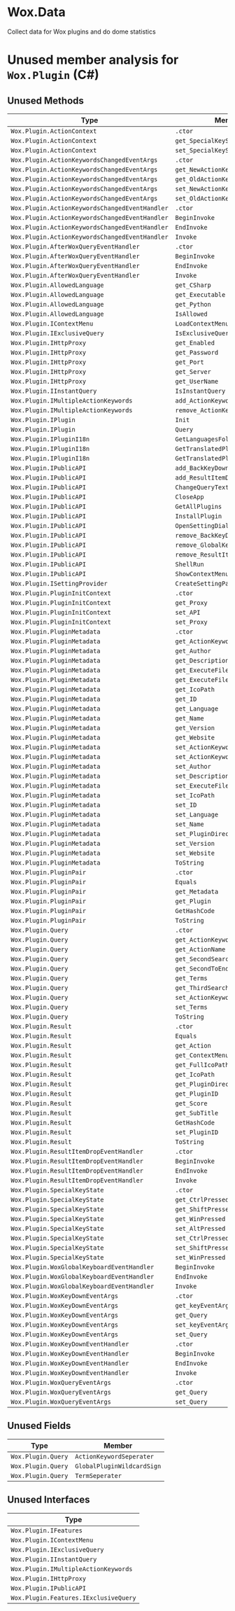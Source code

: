 # Wox.Data
Collect data for Wox plugins and do dome statistics

# Unused member analysis for `Wox.Plugin` (C#)
## Unused Methods

| Type                                           | Member                           |
| ---------------------------------------------- | -------------------------------- |
| `Wox.Plugin.ActionContext`                     | `.ctor`                          |
| `Wox.Plugin.ActionContext`                     | `get_SpecialKeyState`            |
| `Wox.Plugin.ActionContext`                     | `set_SpecialKeyState`            |
| `Wox.Plugin.ActionKeywordsChangedEventArgs`    | `.ctor`                          |
| `Wox.Plugin.ActionKeywordsChangedEventArgs`    | `get_NewActionKeyword`           |
| `Wox.Plugin.ActionKeywordsChangedEventArgs`    | `get_OldActionKeyword`           |
| `Wox.Plugin.ActionKeywordsChangedEventArgs`    | `set_NewActionKeyword`           |
| `Wox.Plugin.ActionKeywordsChangedEventArgs`    | `set_OldActionKeyword`           |
| `Wox.Plugin.ActionKeywordsChangedEventHandler` | `.ctor`                          |
| `Wox.Plugin.ActionKeywordsChangedEventHandler` | `BeginInvoke`                    |
| `Wox.Plugin.ActionKeywordsChangedEventHandler` | `EndInvoke`                      |
| `Wox.Plugin.ActionKeywordsChangedEventHandler` | `Invoke`                         |
| `Wox.Plugin.AfterWoxQueryEventHandler`         | `.ctor`                          |
| `Wox.Plugin.AfterWoxQueryEventHandler`         | `BeginInvoke`                    |
| `Wox.Plugin.AfterWoxQueryEventHandler`         | `EndInvoke`                      |
| `Wox.Plugin.AfterWoxQueryEventHandler`         | `Invoke`                         |
| `Wox.Plugin.AllowedLanguage`                   | `get_CSharp`                     |
| `Wox.Plugin.AllowedLanguage`                   | `get_Executable`                 |
| `Wox.Plugin.AllowedLanguage`                   | `get_Python`                     |
| `Wox.Plugin.AllowedLanguage`                   | `IsAllowed`                      |
| `Wox.Plugin.IContextMenu`                      | `LoadContextMenus`               |
| `Wox.Plugin.IExclusiveQuery`                   | `IsExclusiveQuery`               |
| `Wox.Plugin.IHttpProxy`                        | `get_Enabled`                    |
| `Wox.Plugin.IHttpProxy`                        | `get_Password`                   |
| `Wox.Plugin.IHttpProxy`                        | `get_Port`                       |
| `Wox.Plugin.IHttpProxy`                        | `get_Server`                     |
| `Wox.Plugin.IHttpProxy`                        | `get_UserName`                   |
| `Wox.Plugin.IInstantQuery`                     | `IsInstantQuery`                 |
| `Wox.Plugin.IMultipleActionKeywords`           | `add_ActionKeywordsChanged`      |
| `Wox.Plugin.IMultipleActionKeywords`           | `remove_ActionKeywordsChanged`   |
| `Wox.Plugin.IPlugin`                           | `Init`                           |
| `Wox.Plugin.IPlugin`                           | `Query`                          |
| `Wox.Plugin.IPluginI18n`                       | `GetLanguagesFolder`             |
| `Wox.Plugin.IPluginI18n`                       | `GetTranslatedPluginDescription` |
| `Wox.Plugin.IPluginI18n`                       | `GetTranslatedPluginTitle`       |
| `Wox.Plugin.IPublicAPI`                        | `add_BackKeyDownEvent`           |
| `Wox.Plugin.IPublicAPI`                        | `add_ResultItemDropEvent`        |
| `Wox.Plugin.IPublicAPI`                        | `ChangeQueryText`                |
| `Wox.Plugin.IPublicAPI`                        | `CloseApp`                       |
| `Wox.Plugin.IPublicAPI`                        | `GetAllPlugins`                  |
| `Wox.Plugin.IPublicAPI`                        | `InstallPlugin`                  |
| `Wox.Plugin.IPublicAPI`                        | `OpenSettingDialog`              |
| `Wox.Plugin.IPublicAPI`                        | `remove_BackKeyDownEvent`        |
| `Wox.Plugin.IPublicAPI`                        | `remove_GlobalKeyboardEvent`     |
| `Wox.Plugin.IPublicAPI`                        | `remove_ResultItemDropEvent`     |
| `Wox.Plugin.IPublicAPI`                        | `ShellRun`                       |
| `Wox.Plugin.IPublicAPI`                        | `ShowContextMenu`                |
| `Wox.Plugin.ISettingProvider`                  | `CreateSettingPanel`             |
| `Wox.Plugin.PluginInitContext`                 | `.ctor`                          |
| `Wox.Plugin.PluginInitContext`                 | `get_Proxy`                      |
| `Wox.Plugin.PluginInitContext`                 | `set_API`                        |
| `Wox.Plugin.PluginInitContext`                 | `set_Proxy`                      |
| `Wox.Plugin.PluginMetadata`                    | `.ctor`                          |
| `Wox.Plugin.PluginMetadata`                    | `get_ActionKeywords`             |
| `Wox.Plugin.PluginMetadata`                    | `get_Author`                     |
| `Wox.Plugin.PluginMetadata`                    | `get_Description`                |
| `Wox.Plugin.PluginMetadata`                    | `get_ExecuteFileName`            |
| `Wox.Plugin.PluginMetadata`                    | `get_ExecuteFilePath`            |
| `Wox.Plugin.PluginMetadata`                    | `get_IcoPath`                    |
| `Wox.Plugin.PluginMetadata`                    | `get_ID`                         |
| `Wox.Plugin.PluginMetadata`                    | `get_Language`                   |
| `Wox.Plugin.PluginMetadata`                    | `get_Name`                       |
| `Wox.Plugin.PluginMetadata`                    | `get_Version`                    |
| `Wox.Plugin.PluginMetadata`                    | `get_Website`                    |
| `Wox.Plugin.PluginMetadata`                    | `set_ActionKeyword`              |
| `Wox.Plugin.PluginMetadata`                    | `set_ActionKeywords`             |
| `Wox.Plugin.PluginMetadata`                    | `set_Author`                     |
| `Wox.Plugin.PluginMetadata`                    | `set_Description`                |
| `Wox.Plugin.PluginMetadata`                    | `set_ExecuteFileName`            |
| `Wox.Plugin.PluginMetadata`                    | `set_IcoPath`                    |
| `Wox.Plugin.PluginMetadata`                    | `set_ID`                         |
| `Wox.Plugin.PluginMetadata`                    | `set_Language`                   |
| `Wox.Plugin.PluginMetadata`                    | `set_Name`                       |
| `Wox.Plugin.PluginMetadata`                    | `set_PluginDirectory`            |
| `Wox.Plugin.PluginMetadata`                    | `set_Version`                    |
| `Wox.Plugin.PluginMetadata`                    | `set_Website`                    |
| `Wox.Plugin.PluginMetadata`                    | `ToString`                       |
| `Wox.Plugin.PluginPair`                        | `.ctor`                          |
| `Wox.Plugin.PluginPair`                        | `Equals`                         |
| `Wox.Plugin.PluginPair`                        | `get_Metadata`                   |
| `Wox.Plugin.PluginPair`                        | `get_Plugin`                     |
| `Wox.Plugin.PluginPair`                        | `GetHashCode`                    |
| `Wox.Plugin.PluginPair`                        | `ToString`                       |
| `Wox.Plugin.Query`                             | `.ctor`                          |
| `Wox.Plugin.Query`                             | `get_ActionKeyword`              |
| `Wox.Plugin.Query`                             | `get_ActionName`                 |
| `Wox.Plugin.Query`                             | `get_SecondSearch`               |
| `Wox.Plugin.Query`                             | `get_SecondToEndSearch`          |
| `Wox.Plugin.Query`                             | `get_Terms`                      |
| `Wox.Plugin.Query`                             | `get_ThirdSearch`                |
| `Wox.Plugin.Query`                             | `set_ActionKeyword`              |
| `Wox.Plugin.Query`                             | `set_Terms`                      |
| `Wox.Plugin.Query`                             | `ToString`                       |
| `Wox.Plugin.Result`                            | `.ctor`                          |
| `Wox.Plugin.Result`                            | `Equals`                         |
| `Wox.Plugin.Result`                            | `get_Action`                     |
| `Wox.Plugin.Result`                            | `get_ContextMenu`                |
| `Wox.Plugin.Result`                            | `get_FullIcoPath`                |
| `Wox.Plugin.Result`                            | `get_IcoPath`                    |
| `Wox.Plugin.Result`                            | `get_PluginDirectory`            |
| `Wox.Plugin.Result`                            | `get_PluginID`                   |
| `Wox.Plugin.Result`                            | `get_Score`                      |
| `Wox.Plugin.Result`                            | `get_SubTitle`                   |
| `Wox.Plugin.Result`                            | `GetHashCode`                    |
| `Wox.Plugin.Result`                            | `set_PluginID`                   |
| `Wox.Plugin.Result`                            | `ToString`                       |
| `Wox.Plugin.ResultItemDropEventHandler`        | `.ctor`                          |
| `Wox.Plugin.ResultItemDropEventHandler`        | `BeginInvoke`                    |
| `Wox.Plugin.ResultItemDropEventHandler`        | `EndInvoke`                      |
| `Wox.Plugin.ResultItemDropEventHandler`        | `Invoke`                         |
| `Wox.Plugin.SpecialKeyState`                   | `.ctor`                          |
| `Wox.Plugin.SpecialKeyState`                   | `get_CtrlPressed`                |
| `Wox.Plugin.SpecialKeyState`                   | `get_ShiftPressed`               |
| `Wox.Plugin.SpecialKeyState`                   | `get_WinPressed`                 |
| `Wox.Plugin.SpecialKeyState`                   | `set_AltPressed`                 |
| `Wox.Plugin.SpecialKeyState`                   | `set_CtrlPressed`                |
| `Wox.Plugin.SpecialKeyState`                   | `set_ShiftPressed`               |
| `Wox.Plugin.SpecialKeyState`                   | `set_WinPressed`                 |
| `Wox.Plugin.WoxGlobalKeyboardEventHandler`     | `BeginInvoke`                    |
| `Wox.Plugin.WoxGlobalKeyboardEventHandler`     | `EndInvoke`                      |
| `Wox.Plugin.WoxGlobalKeyboardEventHandler`     | `Invoke`                         |
| `Wox.Plugin.WoxKeyDownEventArgs`               | `.ctor`                          |
| `Wox.Plugin.WoxKeyDownEventArgs`               | `get_keyEventArgs`               |
| `Wox.Plugin.WoxKeyDownEventArgs`               | `get_Query`                      |
| `Wox.Plugin.WoxKeyDownEventArgs`               | `set_keyEventArgs`               |
| `Wox.Plugin.WoxKeyDownEventArgs`               | `set_Query`                      |
| `Wox.Plugin.WoxKeyDownEventHandler`            | `.ctor`                          |
| `Wox.Plugin.WoxKeyDownEventHandler`            | `BeginInvoke`                    |
| `Wox.Plugin.WoxKeyDownEventHandler`            | `EndInvoke`                      |
| `Wox.Plugin.WoxKeyDownEventHandler`            | `Invoke`                         |
| `Wox.Plugin.WoxQueryEventArgs`                 | `.ctor`                          |
| `Wox.Plugin.WoxQueryEventArgs`                 | `get_Query`                      |
| `Wox.Plugin.WoxQueryEventArgs`                 | `set_Query`                      |


## Unused Fields

| Type               | Member                     |
| ------------------ | -------------------------- |
| `Wox.Plugin.Query` | `ActionKeywordSeperater`   |
| `Wox.Plugin.Query` | `GlobalPluginWildcardSign` |
| `Wox.Plugin.Query` | `TermSeperater`            |


## Unused Interfaces

| Type |
| ---- |
|`Wox.Plugin.IFeatures`|
|`Wox.Plugin.IContextMenu`|
|`Wox.Plugin.IExclusiveQuery`|
|`Wox.Plugin.IInstantQuery`|
|`Wox.Plugin.IMultipleActionKeywords`|
|`Wox.Plugin.IHttpProxy`|
|`Wox.Plugin.IPublicAPI`|
|`Wox.Plugin.Features.IExclusiveQuery`|
